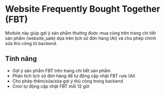 # Website Frequently Bought Together (FBT)

Module này giúp gợi ý sản phẩm thường được mua cùng trên trang chi tiết sản phẩm (website_sale) dựa trên lịch sử đơn hàng (AI) và cho phép chỉnh sửa thủ công từ backend.

## Tính năng

- Gợi ý sản phẩm FBT trên trang chi tiết sản phẩm
- Phân tích lịch sử đơn hàng để tự động cập nhật FBT rule (AI)
- Cho phép thêm/sửa/xóa gợi ý thủ công trong backend
- Cron tự động cập nhật FBT mỗi 12 giờ
